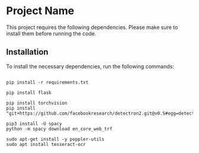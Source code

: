 # Project Name

This project requires the following dependencies. Please make sure to install them before running the code.

## Installation

To install the necessary dependencies, run the following commands:

```shell

pip install -r requirements.txt

pip install flask

pip install torchvision
pip install "git+https://github.com/facebookresearch/detectron2.git@v0.5#egg=detectron2"

pip3 install -U spacy
python -m spacy download en_core_web_trf

sudo apt-get install -y poppler-utils
sudo apt install tesseract-ocr
```